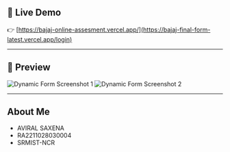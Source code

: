 ## 🚀 Live Demo

👉 [https://bajaj-online-assesment.vercel.app/](https://bajaj-final-form-latest.vercel.app/login)

---

## 📸 Preview

![Dynamic Form Screenshot 1](https://i.ibb.co/ycH8myYH/bajaj2.png)
![Dynamic Form Screenshot 2](https://i.ibb.co/fYtz5f8P/bajaj1.png)


---

##  About Me

- AVIRAL SAXENA
- RA2211028030004
- SRMIST-NCR
